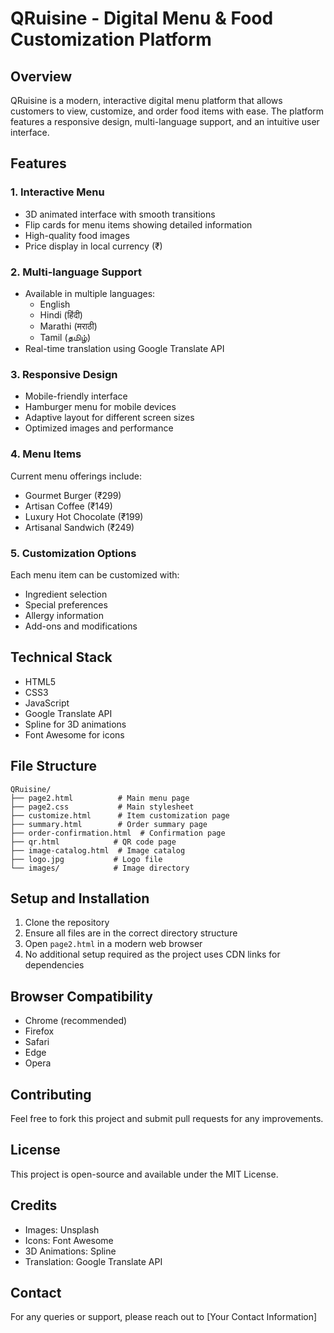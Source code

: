 # QRuisine - Digital Menu & Food Customization Platform

## Overview
QRuisine is a modern, interactive digital menu platform that allows customers to view, customize, and order food items with ease. The platform features a responsive design, multi-language support, and an intuitive user interface.

## Features

### 1. Interactive Menu
- 3D animated interface with smooth transitions
- Flip cards for menu items showing detailed information
- High-quality food images
- Price display in local currency (₹)

### 2. Multi-language Support
- Available in multiple languages:
  - English
  - Hindi (हिंदी)
  - Marathi (मराठी)
  - Tamil (தமிழ்)
- Real-time translation using Google Translate API

### 3. Responsive Design
- Mobile-friendly interface
- Hamburger menu for mobile devices
- Adaptive layout for different screen sizes
- Optimized images and performance

### 4. Menu Items
Current menu offerings include:
- Gourmet Burger (₹299)
- Artisan Coffee (₹149)
- Luxury Hot Chocolate (₹199)
- Artisanal Sandwich (₹249)

### 5. Customization Options
Each menu item can be customized with:
- Ingredient selection
- Special preferences
- Allergy information
- Add-ons and modifications

## Technical Stack

- HTML5
- CSS3
- JavaScript
- Google Translate API
- Spline for 3D animations
- Font Awesome for icons

## File Structure

```
QRuisine/
├── page2.html          # Main menu page
├── page2.css           # Main stylesheet
├── customize.html      # Item customization page
├── summary.html        # Order summary page
├── order-confirmation.html  # Confirmation page
├── qr.html            # QR code page
├── image-catalog.html  # Image catalog
├── logo.jpg           # Logo file
└── images/            # Image directory
```

## Setup and Installation

1. Clone the repository
2. Ensure all files are in the correct directory structure
3. Open `page2.html` in a modern web browser
4. No additional setup required as the project uses CDN links for dependencies

## Browser Compatibility

- Chrome (recommended)
- Firefox
- Safari
- Edge
- Opera

## Contributing

Feel free to fork this project and submit pull requests for any improvements.

## License

This project is open-source and available under the MIT License.

## Credits

- Images: Unsplash
- Icons: Font Awesome
- 3D Animations: Spline
- Translation: Google Translate API

## Contact

For any queries or support, please reach out to [Your Contact Information] 